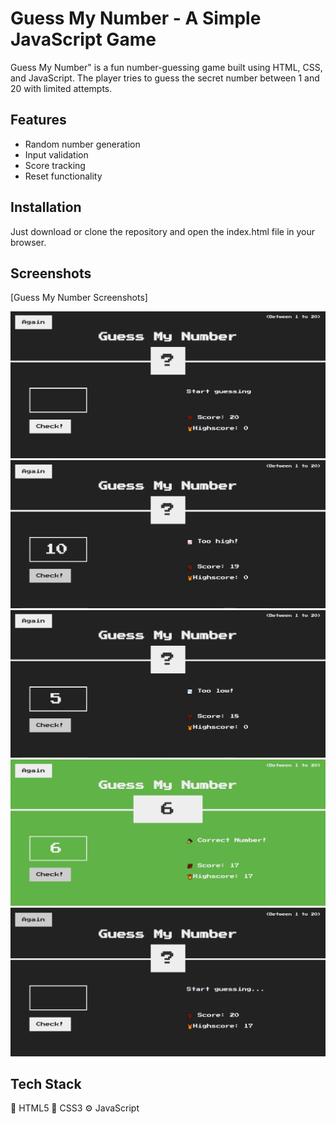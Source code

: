 # Guess My Number - A Simple JavaScript Game

Guess My Number" is a fun number-guessing game built using HTML, CSS, and JavaScript. The player tries to guess the secret number between 1 and 20 with limited attempts.

## Features

- Random number generation
- Input validation
- Score tracking
- Reset functionality

## Installation

Just download or clone the repository and open the index.html file in your browser.

## Screenshots

[Guess My Number Screenshots]

![Start Game](./ScreenShots/start-game.png)
![Guess is High](./ScreenShots/guess-high.png)
![Guess is Low](./ScreenShots/guess-low.png)
![Guess is Correct](./ScreenShots/guess-correct.png)
![Reset Game](./ScreenShots/reset-game.png)

## Tech Stack

🧱 HTML5
🎨 CSS3
⚙️ JavaScript
